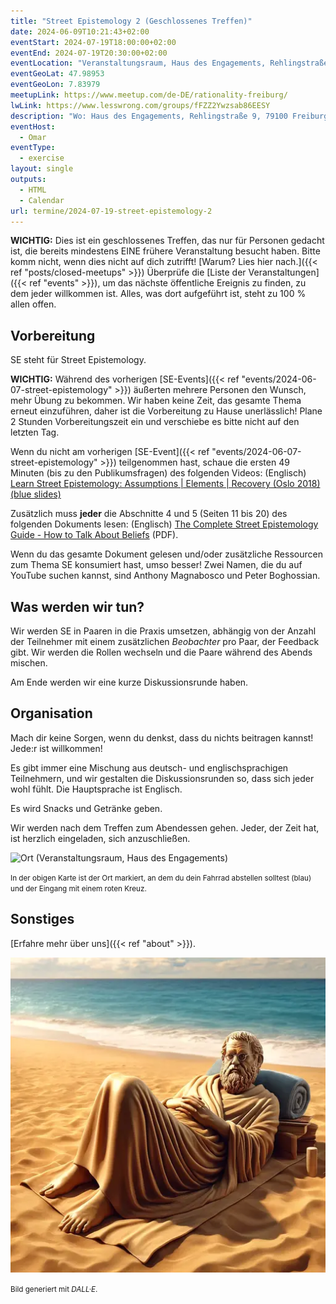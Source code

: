 ```yaml
---
title: "Street Epistemology 2 (Geschlossenes Treffen)"
date: 2024-06-09T10:21:43+02:00
eventStart: 2024-07-19T18:00:00+02:00
eventEnd: 2024-07-19T20:30:00+02:00
eventLocation: "Veranstaltungsraum, Haus des Engagements, Rehlingstraße 9, 79100 Freiburg"
eventGeoLat: 47.98953
eventGeoLon: 7.83979
meetupLink: https://www.meetup.com/de-DE/rationality-freiburg/
lwLink: https://www.lesswrong.com/groups/fFZZ2Ywzsab86EESY
description: "Wo: Haus des Engagements, Rehlingstraße 9, 79100 Freiburg. Wann: Freitag, 19. Juli 2024 um 18:00 Uhr MESZ."
eventHost:
  - Omar
eventType:
  - exercise
layout: single
outputs:
  - HTML
  - Calendar
url: termine/2024-07-19-street-epistemology-2
---
```


**WICHTIG:** Dies ist ein geschlossenes Treffen, das nur für Personen gedacht ist, die bereits mindestens EINE frühere Veranstaltung besucht haben. Bitte komm nicht, wenn dies nicht auf dich zutrifft! [Warum? Lies hier nach.]({{< ref "posts/closed-meetups" >}}) Überprüfe die [Liste der Veranstaltungen]({{< ref "events" >}}), um das nächste öffentliche Ereignis zu finden, zu dem jeder willkommen ist. Alles, was dort aufgeführt ist, steht zu 100 % allen offen.

## Vorbereitung

SE steht für Street Epistemology.

**WICHTIG:** Während des vorherigen [SE-Events]({{< ref "events/2024-06-07-street-epistemology" >}}) äußerten mehrere Personen den Wunsch, mehr Übung zu bekommen. Wir haben keine Zeit, das gesamte Thema erneut einzuführen, daher ist die Vorbereitung zu Hause unerlässlich! Plane 2 Stunden Vorbereitungszeit ein und verschiebe es bitte nicht auf den letzten Tag.

Wenn du nicht am vorherigen [SE-Event]({{< ref "events/2024-06-07-street-epistemology" >}}) teilgenommen hast, schaue die ersten 49 Minuten (bis zu den Publikumsfragen) des folgenden Videos: (Englisch) [Learn Street Epistemology:
Assumptions | Elements | Recovery (Oslo 2018) (blue
slides)](https://www.youtube.com/watch?v=bB-HKbtUdzM)

Zusätzlich muss **jeder** die Abschnitte 4 und 5 (Seiten 11 bis 20) des folgenden Dokuments lesen: (Englisch) [The Complete Street Epistemology Guide - How to Talk
About
Beliefs](https://upload.wikimedia.org/wikipedia/commons/6/69/The_Complete_Street_Epistemology_Guide_-_1st_Edition.pdf)
(PDF).

Wenn du das gesamte Dokument gelesen und/oder zusätzliche Ressourcen zum Thema SE konsumiert hast, umso besser! Zwei Namen, die du auf YouTube suchen kannst, sind Anthony Magnabosco und Peter Boghossian.


## Was werden wir tun?

Wir werden SE in Paaren in die Praxis umsetzen, abhängig von der Anzahl der Teilnehmer mit einem zusätzlichen _Beobachter_ pro Paar, der Feedback gibt. Wir werden die Rollen wechseln und die Paare während des Abends mischen.

Am Ende werden wir eine kurze Diskussionsrunde haben.


## Organisation

Mach dir keine Sorgen, wenn du denkst, dass du nichts beitragen kannst! Jede:r ist willkommen!

Es gibt immer eine Mischung aus deutsch- und englischsprachigen Teilnehmern, und wir gestalten die Diskussionsrunden so, dass sich jeder wohl fühlt. Die Hauptsprache ist Englisch.

Es wird Snacks und Getränke geben.

Wir werden nach dem Treffen zum Abendessen gehen. Jeder, der Zeit hat, ist herzlich eingeladen, sich anzuschließen.

![Ort (Veranstaltungsraum, Haus des Engagements)](/images/hde-new-building.png)

<small>In der obigen Karte ist der Ort markiert, an dem du dein Fahrrad abstellen solltest (blau) und der Eingang mit einem roten Kreuz.</small>


## Sonstiges

[Erfahre mehr über uns]({{< ref "about" >}}).

![Sokrates am Strand](cover.webp "Sokrates am Strand")

<small>Bild generiert mit _DALL·E_.</small>

